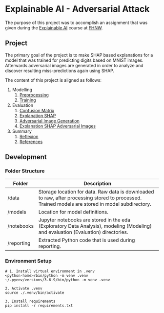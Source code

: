 # Explainable AI - Adversarial Attack

The purpose of this project was to accomplish an assignment that was given during the
[Explainable AI](https://www.fhnw.ch/de/weiterbildung/technik/explainable-ai) course at
[FHNW](https://www.fhnw.ch).

## Project

The primary goal of the project is to make SHAP based explanations for a model that was trained for predicting digits
based on MNIST images. Afterwards adversarial images are generated in order to analyze and discover resulting
miss-predictions again using SHAP.

The content of this project is aligned as follows:

1. Modelling
    1. [Preprocessing](./notebook/modeling/00_preprocessing.ipynb)
    2. [Training](./notebook/modeling/01_train_model.ipynb)
2. Evaluation
    1. [Confusion Matrix](./notebook/evaluation/01_confusion_matrix.ipynb)
    2. [Explanation SHAP](./notebook/evaluation/02_explain_shap_original.ipynb)
    3. [Adversarial Image Generation](./notebook/evaluation/03_adversarial_images_generation_fgsm.ipynb)
    4. [Explanation SHAP Adversarial Images](./notebook/evaluation/04_explain_shap_adversarial_images.ipynb)
3. Summary
    1. [Reflexion](./notebook/summary/01_reflexion.ipynb)
    2. [References](./notebook/summary/02_references.ipynb)

## Development

### Folder Structure

| Folder         | Description                                                                                                                                      |
|----------------|--------------------------------------------------------------------------------------------------------------------------------------------------|
| /data          | Storage location for data. Raw data is downloaded to raw, after processing stored to processed. Trained models are stored in model subdirectory. |
| /models        | Location for model definitions.                                                                                                                  |
| /notebooks     | Jupyter notebooks are stored in the eda (Exploratory Data Analysis), modeling (Modeling) and evaluation (Evaluation) directories.                |
| /reporting     | Extracted Python code that is used during reporting.                                                                                             |

### Environment Setup

```
# 1. Install virtual environment in .venv
<python-home>/bin/python -m venv .venv
~/.pyenv/versions/3.6.9/bin/python -m venv .venv

2. Activate .venv
source ./.venv/bin/activate

3. Install requirements
pip install -r requirements.txt 
```
